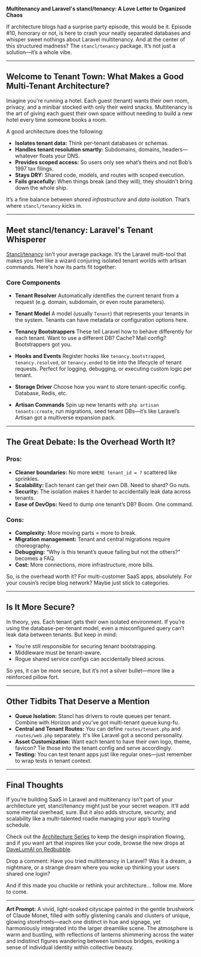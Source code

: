 **Multitenancy and Laravel's stancl/tenancy: A Love Letter to Organized Chaos**

If architecture blogs had a surprise party episode, this would be it. Episode #10, honorary or not, is here to crash your neatly separated databases and whisper sweet nothings about Laravel multitenancy. And at the center of this structured madness? The `stancl/tenancy` package. It’s not just a solution—it’s a whole vibe.

---

## Welcome to Tenant Town: What Makes a Good Multi-Tenant Architecture?

Imagine you're running a hotel. Each guest (tenant) wants their own room, privacy, and a minibar stocked with only their weird snacks. Multitenancy is the art of giving each guest their own space without needing to build a new hotel every time someone books a room.

A good architecture does the following:

* **Isolates tenant data:** Think per-tenant databases or schemas.
* **Handles tenant resolution smartly:** Subdomains, domains, headers—whatever floats your DNS.
* **Provides scoped access:** So users only see what’s theirs and not Bob’s 1997 tax filings.
* **Stays DRY:** Shared code, models, and routes with scoped execution.
* **Fails gracefully:** When things break (and they will), they shouldn't bring down the whole ship.

It’s a fine balance between *shared infrastructure* and *data isolation*. That’s where `stancl/tenancy` kicks in.

---

## Meet stancl/tenancy: Laravel's Tenant Whisperer

[Stancl/tenancy](https://tenancyforlaravel.com/) isn’t your average package. It’s the Laravel multi-tool that makes you feel like a wizard conjuring isolated tenant worlds with artisan commands. Here's how its parts fit together:

### Core Components

* **Tenant Resolver**
  Automatically identifies the current tenant from a request (e.g. domain, subdomain, or even route parameters).

* **Tenant Model**
  A model (usually `Tenant`) that represents your tenants in the system. Tenants can have metadata or configuration options here.

* **Tenancy Bootstrappers**
  These tell Laravel how to behave differently for each tenant. Want to use a different DB? Cache? Mail config? Bootstrappers got you.

* **Hooks and Events**
  Register hooks like `tenancy.bootstrapped`, `tenancy.resolved`, or `tenancy.ended` to tie into the lifecycle of tenant requests. Perfect for logging, debugging, or executing custom logic per tenant.

* **Storage Driver**
  Choose how you want to store tenant-specific config. Database, Redis, etc.

* **Artisan Commands**
  Spin up new tenants with `php artisan tenants:create`, run migrations, seed tenant DBs—it’s like Laravel’s Artisan got a multiverse expansion pack.

---

## The Great Debate: Is the Overhead Worth It?

### Pros:

* **Cleaner boundaries:** No more `WHERE tenant_id = ?` scattered like sprinkles.
* **Scalability:** Each tenant can get their own DB. Need to shard? Go nuts.
* **Security:** The isolation makes it harder to accidentally leak data across tenants.
* **Ease of DevOps:** Need to dump one tenant’s DB? Boom. One command.

### Cons:

* **Complexity:** More moving parts = more to break.
* **Migration management:** Tenant and central migrations require choreography.
* **Debugging:** “Why is this tenant’s queue failing but not the others?” becomes a FAQ.
* **Cost:** More connections, more infrastructure, more bills.

So, is the overhead worth it? For multi-customer SaaS apps, absolutely. For your cousin’s recipe blog network? Maybe just stick to categories.

---

## Is It More Secure?

In theory, yes. Each tenant gets their own isolated environment. If you’re using the database-per-tenant model, even a misconfigured query can’t leak data between tenants. But keep in mind:

* You’re still responsible for securing tenant bootstrapping.
* Middleware must be tenant-aware.
* Rogue shared service configs can accidentally bleed across.

So yes, it can be more secure, but it’s not a silver bullet—more like a reinforced pillow fort.

---

## Other Tidbits That Deserve a Mention

* **Queue Isolation:** Stancl has drivers to route queues per tenant. Combine with Horizon and you’ve got multi-tenant queue kung-fu.
* **Central and Tenant Routes:** You can define `routes/tenant.php` and `routes/web.php` separately. It's like Laravel got a second personality.
* **Asset Customization:** Want each tenant to have their own logo, theme, favicon? Tie those into the tenant config and serve accordingly.
* **Testing:** You can test tenant apps just like regular ones—just remember to wrap tests in tenant context.

---

## Final Thoughts

If you’re building SaaS in Laravel and multitenancy isn’t part of your architecture yet, stancl/tenancy might just be your secret weapon. It’ll add some mental overhead, sure. But it also adds structure, security, and scalability like a multi-talented roadie managing your app’s touring schedule.

Check out the [Architecture Series](https://blog.lumaiere.com/tag/architecture-series/) to keep the design inspiration flowing, and if you want art that inspires like your code, browse the new drops at [DaveLumAI on Redbubble](https://www.redbubble.com/people/DaveLumAI/explore?page=1&sortOrder=recent).

Drop a comment: Have you tried multitenancy in Laravel? Was it a dream, a nightmare, or a strange dream where you woke up thinking your users shared one login?

And if this made you chuckle or rethink your architecture… follow me. More to come.

---

**Art Prompt:**
A vivid, light-soaked cityscape painted in the gentle brushwork of Claude Monet, filled with softly glistening canals and clusters of unique, glowing storefronts—each one distinct in hue and signage, yet harmoniously integrated into the larger dreamlike scene. The atmosphere is warm and bustling, with reflections of lanterns shimmering across the water and indistinct figures wandering between luminous bridges, evoking a sense of individual identity within collective beauty.
